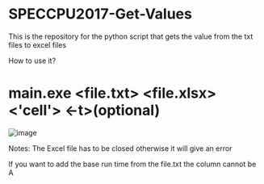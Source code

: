 # SPECCPU2017-Get-Values
This is the repository for the python script that gets the value from the txt files to excel files


How to use it?
# main.exe <file.txt> <file.xlsx> <'cell'> <-t>(optional)
	
![image](https://user-images.githubusercontent.com/65380721/187997127-81267ad3-5e6f-4dc2-aeac-975034eb6ad6.png)
 
Notes: The Excel file has to be closed otherwise it will give an error
    
If you want to add the base run time from the file.txt the column cannot be A

